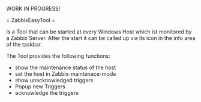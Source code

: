 WORK IN PROGRESS!

= ZabbixEasyTool =

Is a Tool that can be started at every Windows Host which ist monitored by a Zabbix Server.
After the start it can be called up via its icon in the info area of the taskbar.

The Tool provides the following functions:
* show the maintenance status of the host
* set the host in Zabbix-maintenace-mode
* show unacknowledged triggers
* Popup new Triggers
* acknowledge the triggers

